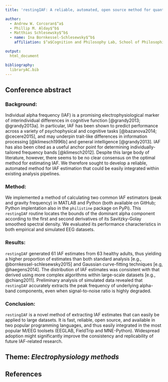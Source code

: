 ```yaml
---
title: 'restingIAF: A reliable, automated, open source method for quantifying individual alpha frequency'

author:
  - Andrew W. Corcoran$^a$
  - Phillip M. Alday$^b$
  - Matthias Schlesewsky$^b$
  - name: Ina Bornkessel-Schlesewsky$^b$
    affiliation: $^a$Cognition and Philosophy Lab, School of Philosophical, Historical and International Studies, Monash University, Clayton, Victoria 3800, Australia $^b$Cognitive Neuroscience Lab, School of Psychology, Social Work and Social Policy, University of South Australia, Magill 5072, Australia.

output: 
  html_document

bibliography: 
  libraryAC.bib
---
```


## Conference abstract
### Background:
Individual alpha frequency (IAF) is a promising electrophysiological marker of interindividual differences in cognitive function [@grandy2013; @grandy2013a].
In particular, IAF has been shown to predict performance across a variety of psychophysical and cognitive tasks [@bazanova2014; @cecere2015], and may underpin trait-like differences in information processing [@klimesch1996b] and general intelligence [@grandy2013].
IAF has also been cited as a useful anchor point for determining individually-tailored frequency bands [@klimesch2012].
Despite this large body of literature, however, there seems to be no clear consensus on the optimal method for estimating IAF.
We therefore sought to develop a reliable, automated method for IAF estimation that could be easily integrated within existing analysis pipelines.

### Method:
We implemented a method of calculating two common IAF estimators (peak and gravity frequency) in MATLAB and Python (both available on GitHub; Python implentation also in the `philistine` package on PyPi).
This `restingIAF` routine locates the bounds of the dominant alpha component according to the first and second derivatives of its Savitzky-Golay smoothed spectral density.
We evaluated its performance characteristics in both empirical and simulated EEG datasets.

### Results:
`restingIAF` generated 61 IAF estimates from 63 healthy adults, thus yielding a higher proportion of estimates than both standard analysis [e.g., @bornkessel-schlesewsky2015] and Gaussian curve-fitting techniques [e.g, @haegens2014].
The distribution of IAF estimates was consistent with that derived using more complex algorithms within large-scale datasets [e.g., @chiang2011].
Preliminary analysis of simulated data revealed that `restingIAF` accurately extracts the peak frequency of underlying alpha-band components, even when signal-to-noise ratio is highly degraded.

### Conclusion:
`restingIAF` is a novel method of extracting IAF estimates that can easily be applied to large datasets.
It is fast, reliable, open source, and available in two popular programming languages, and thus easily integrated in the most popular M/EEG toolsets (EEGLAB, FieldTrip and MNE-Python).
Widespread adoption might significantly improve the consistency and replicability of future IAF-related research.

## Theme: *Electrophysiology methods*

## References

